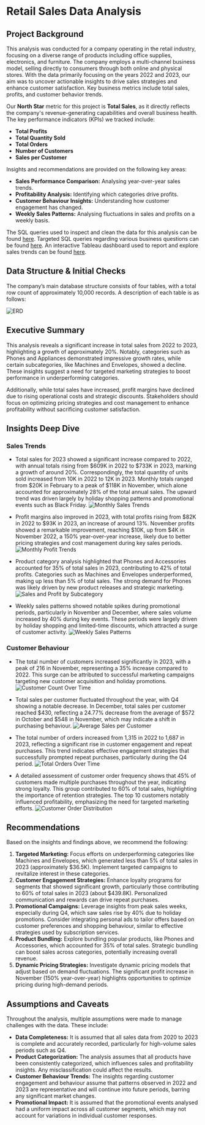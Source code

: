 # Retail Sales Data Analysis

## Project Background
This analysis was conducted for a company operating in the retail industry, focusing on a diverse range of products including office supplies, electronics, and furniture. The company employs a multi-channel business model, selling directly to consumers through both online and physical stores. With the data primarily focusing on the years 2022 and 2023, our aim was to uncover actionable insights to drive sales strategies and enhance customer satisfaction. Key business metrics include total sales, profits, and customer behavior trends.

Our **North Star** metric for this project is **Total Sales**, as it directly reflects the company's revenue-generating capabilities and overall business health. The key performance indicators (KPIs) we tracked include:
- **Total Profits**
- **Total Quantity Sold**
- **Total Orders**
- **Number of Customers**
- **Sales per Customer**

Insights and recommendations are provided on the following key areas:
- **Sales Performance Comparison:** Analysing year-over-year sales trends.
- **Profitability Analysis:** Identifying which categories drive profits.
- **Customer Behaviour Insights:** Understanding how customer engagement has changed.
- **Weekly Sales Patterns:** Analysing fluctuations in sales and profits on a weekly basis.

The SQL queries used to inspect and clean the data for this analysis can be found [here](https://github.com/HamidSherz/Retail-Sales-Analysis-2023/blob/main/data_cleanup.sql).
Targeted SQL queries regarding various business questions can be found [here](#).
An interactive Tableau dashboard used to report and explore sales trends can be found [here](#).

## Data Structure & Initial Checks
The company’s main database structure consists of four tables, with a total row count of approximately 10,000 records. A description of each table is as follows:

![ERD](visuals/ERD.JPG)

## Executive Summary
This analysis reveals a significant increase in total sales from 2022 to 2023, highlighting a growth of approximately 20%. Notably, categories such as Phones and Appliances demonstrated impressive growth rates, while certain subcategories, like Machines and Envelopes, showed a decline. These insights suggest a need for targeted marketing strategies to boost performance in underperforming categories.

Additionally, while total sales have increased, profit margins have declined due to rising operational costs and strategic discounts. Stakeholders should focus on optimizing pricing strategies and cost management to enhance profitability without sacrificing customer satisfaction.

## Insights Deep Dive

### Sales Trends
- Total sales for 2023 showed a significant increase compared to 2022, with annual totals rising from $609K in 2022 to $733K in 2023, marking a growth of around 20%. Correspondingly, the total quantity of units sold increased from 10K in 2022 to 12K in 2023. Monthly totals ranged from $20K in February to a peak of $118K in November, which alone accounted for approximately 28% of the total annual sales. The upward trend was driven largely by holiday shopping patterns and promotional events such as Black Friday.
![Monthly Sales Trends](visuals/Sales_dash.JPG)

- Profit margins also improved in 2023, with total profits rising from $82K in 2022 to $93K in 2023, an increase of around 13%. November profits showed a remarkable improvement, reaching $10K, up from $4K in November 2022, a 150% year-over-year increase, likely due to better pricing strategies and cost management during key sales periods.
![Monthly Profit Trends](visuals/sales_profit_quantity.JPG)

- Product category analysis highlighted that Phones and Accessories accounted for 35% of total sales in 2023, contributing to 42% of total profits. Categories such as Machines and Envelopes underperformed, making up less than 5% of total sales. The strong demand for Phones was likely driven by new product releases and strategic marketing.
![Sales and Profit by Subcategory](visuals/Subcategory_comparison.JPG)

- Weekly sales patterns showed notable spikes during promotional periods, particularly in November and December, where sales volume increased by 40% during key events. These periods were largely driven by holiday shopping and limited-time discounts, which attracted a surge of customer activity.
![Weekly Sales Patterns](visuals/Customer_dash.JPG)

### Customer Behaviour
- The total number of customers increased significantly in 2023, with a peak of 216 in November, representing a 35% increase compared to 2022. This surge can be attributed to successful marketing campaigns targeting new customer acquisition and holiday promotions.
![Customer Count Over Time](visuals/Customer_count.JPG)

- Total sales per customer fluctuated throughout the year, with Q4 showing a notable decrease. In December, total sales per customer reached $430, reflecting a 24.77% decrease from the average of $572 in October and $548 in November, which may indicate a shift in purchasing behaviour.
![Average Sales per Customer](visuals/Sales_per_customer_&_Nr_of_orders.JPG)

- The total number of orders increased from 1,315 in 2022 to 1,687 in 2023, reflecting a significant rise in customer engagement and repeat purchases. This trend indicates effective engagement strategies that successfully prompted repeat purchases, particularly during the Q4 period.
![Total Orders Over Time](visuals/Customer_distribution_screenshot.JPG)

- A detailed assessment of customer order frequency shows that 45% of customers made multiple purchases throughout the year, indicating strong loyalty. This group contributed to 60% of total sales, highlighting the importance of retention strategies. The top 10 customers notably influenced profitability, emphasizing the need for targeted marketing efforts.
![Customer Order Distribution](visuals/Customer_count_screenshot.jpg)

## Recommendations
Based on the insights and findings above, we recommend the following:
1. **Targeted Marketing:** Focus efforts on underperforming categories like Machines and Envelopes, which generated less than 5% of total sales in 2023 (approximately $36.5K). Implement targeted campaigns to revitalize interest in these categories.
2. **Customer Engagement Strategies:** Enhance loyalty programs for segments that showed significant growth, particularly those contributing to 60% of total sales in 2023 (about $439.8K). Personalized communication and rewards can drive repeat purchases.
3. **Promotional Campaigns:** Leverage insights from peak sales weeks, especially during Q4, which saw sales rise by 40% due to holiday promotions. Consider integrating personal ads to tailor offers based on customer preferences and shopping behaviour, similar to effective strategies used by subscription services.
4. **Product Bundling:** Explore bundling popular products, like Phones and Accessories, which accounted for 35% of total sales. Strategic bundling can boost sales across categories, potentially increasing overall revenue.
5. **Dynamic Pricing Strategies:** Investigate dynamic pricing models that adjust based on demand fluctuations. The significant profit increase in November (150% year-over-year) highlights opportunities to optimize pricing during high-demand periods.

## Assumptions and Caveats
Throughout the analysis, multiple assumptions were made to manage challenges with the data. These include:
- **Data Completeness:** It is assumed that all sales data from 2020 to 2023 is complete and accurately recorded, particularly for high-volume sales periods such as Q4.
- **Product Categorization:** The analysis assumes that all products have been consistently categorized, which influences sales and profitability insights. Any misclassification could affect the results.
- **Customer Behaviour Trends:** The insights regarding customer engagement and behaviour assume that patterns observed in 2022 and 2023 are representative and will continue into future periods, barring any significant market changes.
- **Promotional Impact:** It is assumed that the promotional events analysed had a uniform impact across all customer segments, which may not account for variations in individual customer responses.

